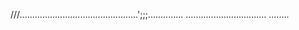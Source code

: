 ///...............................................';;;..............
................................
........




